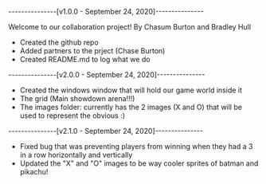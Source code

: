 ---------------[v1.0.0 - September 24, 2020]---------------

Welcome to our collaboration project!
By Chasum Burton and Bradley Hull

- Created the github repo
- Added partners to the prject (Chase Burton)
- Created README.md to log what we do


---------------[v2.0.0 - September 24, 2020]---------------
- Created the windows window that will hold our game world
  inside it
- The grid (Main showdown arena!!!)
- The images folder: currently has the 2 images (X and O)
  that will be used to represent the obvious :)


---------------[v2.1.0 - September 24, 2020]---------------
- Fixed bug that was preventing players from winning when
  they had a 3 in a row horizontally and vertically
- Updated the "X" and "O" images to be way cooler sprites
  of batman and pikachu!
